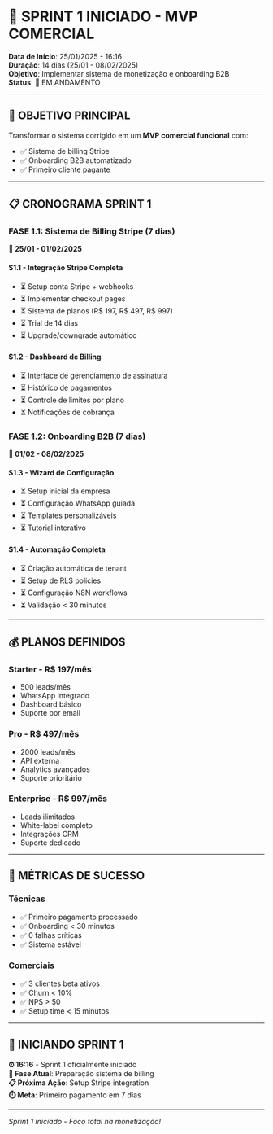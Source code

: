 # 🚀 SPRINT 1 INICIADO - MVP COMERCIAL

**Data de Início**: 25/01/2025 - 16:16  
**Duração**: 14 dias (25/01 - 08/02/2025)  
**Objetivo**: Implementar sistema de monetização e onboarding B2B  
**Status**: 🔄 EM ANDAMENTO

---

## 🎯 OBJETIVO PRINCIPAL

Transformar o sistema corrigido em um **MVP comercial funcional** com:
- ✅ Sistema de billing Stripe
- ✅ Onboarding B2B automatizado  
- ✅ Primeiro cliente pagante

---

## 📋 CRONOGRAMA SPRINT 1

### **FASE 1.1: Sistema de Billing Stripe (7 dias)**
**📅 25/01 - 01/02/2025**

#### **S1.1 - Integração Stripe Completa**
- ⏳ Setup conta Stripe + webhooks
- ⏳ Implementar checkout pages
- ⏳ Sistema de planos (R$ 197, R$ 497, R$ 997)
- ⏳ Trial de 14 dias
- ⏳ Upgrade/downgrade automático

#### **S1.2 - Dashboard de Billing**
- ⏳ Interface de gerenciamento de assinatura
- ⏳ Histórico de pagamentos
- ⏳ Controle de limites por plano
- ⏳ Notificações de cobrança

### **FASE 1.2: Onboarding B2B (7 dias)**
**📅 01/02 - 08/02/2025**

#### **S1.3 - Wizard de Configuração**
- ⏳ Setup inicial da empresa
- ⏳ Configuração WhatsApp guiada
- ⏳ Templates personalizáveis
- ⏳ Tutorial interativo

#### **S1.4 - Automação Completa**
- ⏳ Criação automática de tenant
- ⏳ Setup de RLS policies
- ⏳ Configuração N8N workflows
- ⏳ Validação < 30 minutos

---

## 💰 PLANOS DEFINIDOS

### **Starter - R$ 197/mês**
- 500 leads/mês
- WhatsApp integrado
- Dashboard básico
- Suporte por email

### **Pro - R$ 497/mês**
- 2000 leads/mês
- API externa
- Analytics avançados
- Suporte prioritário

### **Enterprise - R$ 997/mês**
- Leads ilimitados
- White-label completo
- Integrações CRM
- Suporte dedicado

---

## 🎯 MÉTRICAS DE SUCESSO

### **Técnicas**
- ✅ Primeiro pagamento processado
- ✅ Onboarding < 30 minutos
- ✅ 0 falhas críticas
- ✅ Sistema estável

### **Comerciais**
- ✅ 3 clientes beta ativos
- ✅ Churn < 10%
- ✅ NPS > 50
- ✅ Setup time < 15 minutos

---

## 🚀 INICIANDO SPRINT 1

**⏰ 16:16** - Sprint 1 oficialmente iniciado  
**🔄 Fase Atual**: Preparação sistema de billing  
**📋 Próxima Ação**: Setup Stripe integration  
**⏱️ Meta**: Primeiro pagamento em 7 dias

---

*Sprint 1 iniciado - Foco total na monetização!*

